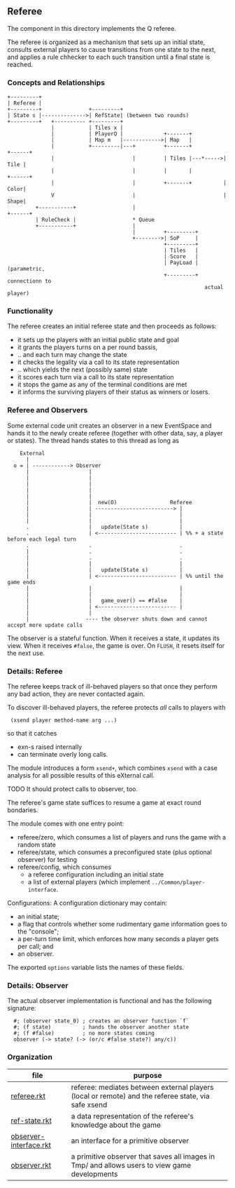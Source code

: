 ## Referee 

The component in this directory implements the Q referee. 

The referee is organized as a mechanism that sets up an initial state,
consults external players to cause transitions from one state
to the next, and applies a rule chhecker to each such transition
until a final state is reached. 

### Concepts and Relationships

```
+---------+
| Referee |
+---------+               +---------+
| State s |-------------->| RefState| (between two rounds)
+---------+   +---------- +---------+
              |           | Tiles x |
              |           | PlayerQ |             +-------+
              |           | Map m   |------------>| Map   |
              |           +---------|---+         +-------+          +------+
              |                         |         | Tiles |---*----->| Tile |
              |                         |         |       |          +------+
              |                         |         +-------+          | Color|
              V                         |                            | Shape|
         +-----------+                  |                            +------+
         | RuleCheck |                  * Queue 
         +-----------+                  |
                                        |         +---------+
                                        +-------->| SoP     |
                                                  +---------+
                                                  | Tiles   |
                                                  | Score   |
                                                  | PayLoad | (parametric, 
                                                  +---------+  connectionn to 
                                                               actual player)                                        
```

### Functionality 

The referee creates an initial referee state and then proceeds as follows: 

- it sets up the players with an initial public state and goal 
- it grants the players turns on a per round bassis,
- .. and each turn may change the state 
- it checks the legality via a call to its state representation 
- .. which yields the next (possibly same) state
- it scores each turn via a call to its state representation 
- it stops the game as any of the terminal conditions are met
- it informs the surviving players of their status as winners or losers.

### Referee and Observers

Some external code unit creates an observer in a new EventSpace and
hands it to the newly create referee (together with other data, say, a
player or states). The thread hands states to this thread as long as 

```
    External 
      |
  o = | ------------> Observer 
      |                   |
      |                   |              
      |                   | 
      |                   | 
      |                   | 
      |                   |  new(O)                 Referee  
      |                   | -------------------------> |
      |                   |                            | 
      |                   |                            |
      .                   |   update(State s)          | 
      .                   | <------------------------- | %% + a state before each legal turn
      .                   .                            .
      |                   .                            .
      |                   .                            .                               
      |                   |                            |
      |                   |   update(State s)          |
      |                   | <------------------------- | %% until the game ends 
      |                   |                            |    
      |                   |                            |
      |                   |   game_over() == #false    |
      |                   | <------------------------- |
      |                   |
      |                  ---- the observer shuts down and cannot accept more update calls 
```

The observer is a stateful function. When it receives a state, it
updates its view. When it receives `#false`, the game is over. On
`FLUSH`, it resets itself for the next use.

### Details: Referee 

The referee keeps track of ill-behaved players so that once they
perform any bad action, they are never contacted again.

To discover ill-behaved players, the referee protects _all_ calls to players with

```
 (xsend player method-name arg ...)
```     
so that it catches

- exn-s raised internally
- can terminate overly long calls.

The module introduces a form `xsend+`, which combines `xsend` with a
case analysis for all possible results of this eXternal call. 

TODO It should protect calls to observer, too. 

The referee's game state suffices to resume a game at exact round bondaries.

The module comes with one entry point:

- referee/zero, which consumes a list of players and runs the game with a random state
- referee/state, which consumes a preconfigured state (plus optional observer) for testing
- referee/config, which consumes
  - a referee configuration including an initial state
  - a list of external players (which implement `../Common/player-interface`. 

Configurations: A configuration dictionary may contain: 

- an initial state;
- a flag that controls whether some rudimentary game information goes to the "console";
- a per-turn time limit, which enforces how many seconds a player gets per call; and
- an observer.

The exported `options` variable lists the names of these fields. 

### Details: Observer

The actual observer implementation is functional and has the following
signature:

```
  #; (observer state_0) ; creates an observer function `f`
  #; (f state)          ; hands the observer another state
  #; (f #false)         ; no more states coming 
  observer (-> state? (-> (or/c #false state?) any/c))
```

### Organization 

| file | purpose |
|--------------------- | ------- |
| [referee.rkt](referee.rkt) | referee: mediates between external players (local or remote) and the referee state, via safe xsend | 
| [ref-state.rkt](ref-state.rkt) | a data representation of the referee's knowledge about the game | 
| [observer-interface.rkt](observer-interface.rkt) | an interface for a primitive observer | 
| [observer.rkt](observer.rkt) | a primitive observer that saves all images in Tmp/ and allows users to view game developments | 
